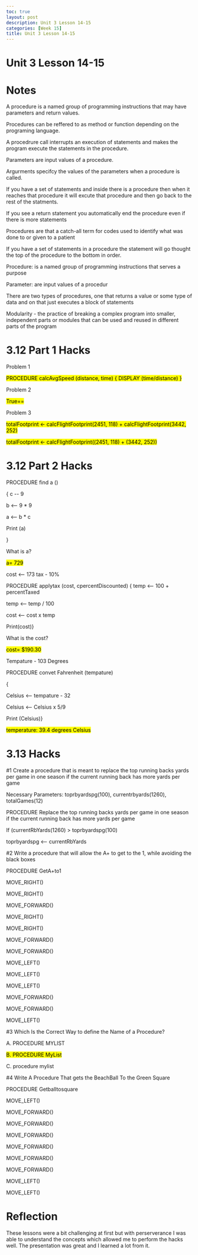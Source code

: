 ```yaml
---
toc: true
layout: post
description: Unit 3 Lesson 14-15
categories: [Week 15]
title: Unit 3 Lesson 14-15
---
```

# Unit 3 Lesson 14-15

# Notes

A procedure is a named group of programming instructions that may have parameters and return values.

Procedures can be reffered to as method or function depending on the programing language.

A procedrure call interrupts an execution of statements and makes the program execute the statements in the procedure.

Parameters are input values of a procedure.

Argurments specifcy the values of the parameters when a procedure is called.

If you have a set of statements and inside there is a procedure then when it reaches that procedure it will excute that procedure and then go back to the rest of the statments.

If you see a return statement you automatically end the procedure even if there is more statements

Procedures are that a catch-all term for codes used to identify what was done to or given to a patient

If you have a set of statements in a procedure the statement will go thought the top of the procedure to the bottom in order.

Procedure: is a named group of programming instructions that serves a purpose

Parameter: are input values of a procedur

There are two types of procedures, one that returns a value or some type of data and on that just executes a block of statements

Modularity - the practice of breaking a complex program into smaller, independent parts or modules that can be used and reused in different parts of the program

# 3.12 Part 1 Hacks
 
Problem 1

<mark>PROCEDURE calcAvgSpeed (distance, time) { DISPLAY (time/distance) }</mark>

Problem 2

<mark>True==

Problem 3

<mark>totalFootprint ← calcFlightFootprint(2451, 118) + calcFlightFootprint(3442, 252)</mark>

<mark>totalFootprint ← calcFlightFootprint((2451, 118) + (3442, 252))</mark>

# 3.12 Part 2 Hacks

PROCEDURE find a ()

{ c -- 9

b <-- 9 * 9    

a <-- b * c     

Print (a)

}

What is a?

<mark>a= 729</mark>

cost ⟵ 173 tax - 10%

PROCEDURE applytax (cost, cpercentDiscounted) { temp <-- 100 + percentTaxed

temp <-- temp / 100

cost <-- cost x temp       

Print(cost)} 

What is the cost?

<mark>cost= $190.30</mark>

Tempature - 103 Degrees

PROCEDURE convet Fahrenheit (tempature)

{

Celsius <-- tempature - 32  

Celsius <-- Celsius x 5/9      

Print (Celsius)}

<mark>temperature: 39.4 degrees Celsius</mark>

# 3.13 Hacks

#1 Create a procedure that is meant to replace the top running backs yards per game in one season if the current running back has more yards per game

Necessary Parameters: toprbyardspg(100), currentrbyards(1260), totalGames(12)

PROCEDURE Replace the top running backs yards per game in one season if the current running back has more yards per game

If (currentRbYards(1260) > toprbyardspg(100)

toprbyardspg <-- currentRbYards

#2 Write a procedure that will allow the A+ to get to the 1, while avoiding the black boxes

PROCEDURE GetA+to1

MOVE_RIGHT()

MOVE_RIGHT()

MOVE_FORWARD()

MOVE_RIGHT()

MOVE_RIGHT()

MOVE_FORWARD()

MOVE_FORWARD()

MOVE_LEFT()

MOVE_LEFT()

MOVE_LEFT()

MOVE_FORWARD()

MOVE_FORWARD()

MOVE_LEFT()

#3 Which Is the Correct Way to define the Name of a Procedure?

A. PROCEDURE MYLIST

<mark>B. PROCEDURE MyList</mark>

C. procedure mylist

#4 Write A Procedure That gets the BeachBall To the Green Square

PROCEDURE Getballtosquare

MOVE_LEFT()

MOVE_FORWARD()

MOVE_FORWARD()

MOVE_FORWARD()

MOVE_FORWARD()

MOVE_FORWARD()

MOVE_FORWARD()

MOVE_LEFT()

MOVE_LEFT()

# Reflection

These lessons were a bit challenging at first but with perserverance I was able to understand the concepts which allowed me to perform the hacks well. The presentation was great and I learned a lot from it.
